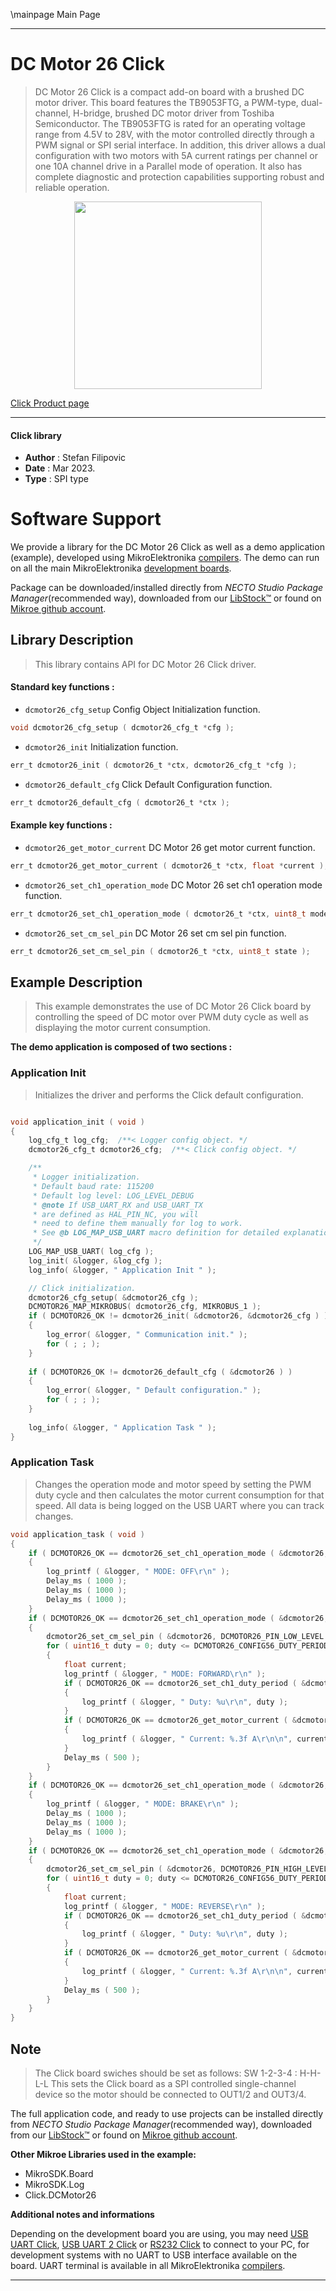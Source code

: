 \mainpage Main Page

---
# DC Motor 26 Click

> DC Motor 26 Click is a compact add-on board with a brushed DC motor driver. This board features the TB9053FTG, a PWM-type, dual-channel, H-bridge, brushed DC motor driver from Toshiba Semiconductor. The TB9053FTG is rated for an operating voltage range from 4.5V to 28V, with the motor controlled directly through a PWM signal or SPI serial interface. In addition, this driver allows a dual configuration with two motors with 5A current ratings per channel or one 10A channel drive in a Parallel mode of operation. It also has complete diagnostic and protection capabilities supporting robust and reliable operation.

<p align="center">
  <img src="https://download.mikroe.com/images/click_for_ide/dcmotor26_click.png" height=300px>
</p>

[Click Product page](https://www.mikroe.com/dc-motor-26-click)

---


#### Click library

- **Author**        : Stefan Filipovic
- **Date**          : Mar 2023.
- **Type**          : SPI type


# Software Support

We provide a library for the DC Motor 26 Click
as well as a demo application (example), developed using MikroElektronika
[compilers](https://www.mikroe.com/necto-studio).
The demo can run on all the main MikroElektronika [development boards](https://www.mikroe.com/development-boards).

Package can be downloaded/installed directly from *NECTO Studio Package Manager*(recommended way), downloaded from our [LibStock&trade;](https://libstock.mikroe.com) or found on [Mikroe github account](https://github.com/MikroElektronika/mikrosdk_click_v2/tree/master/clicks).

## Library Description

> This library contains API for DC Motor 26 Click driver.

#### Standard key functions :

- `dcmotor26_cfg_setup` Config Object Initialization function.
```c
void dcmotor26_cfg_setup ( dcmotor26_cfg_t *cfg );
```

- `dcmotor26_init` Initialization function.
```c
err_t dcmotor26_init ( dcmotor26_t *ctx, dcmotor26_cfg_t *cfg );
```

- `dcmotor26_default_cfg` Click Default Configuration function.
```c
err_t dcmotor26_default_cfg ( dcmotor26_t *ctx );
```

#### Example key functions :

- `dcmotor26_get_motor_current` DC Motor 26 get motor current function.
```c
err_t dcmotor26_get_motor_current ( dcmotor26_t *ctx, float *current );
```

- `dcmotor26_set_ch1_operation_mode` DC Motor 26 set ch1 operation mode function.
```c
err_t dcmotor26_set_ch1_operation_mode ( dcmotor26_t *ctx, uint8_t mode );
```

- `dcmotor26_set_cm_sel_pin` DC Motor 26 set cm sel pin function.
```c
err_t dcmotor26_set_cm_sel_pin ( dcmotor26_t *ctx, uint8_t state );
```

## Example Description

> This example demonstrates the use of DC Motor 26 Click board by controlling the speed
of DC motor over PWM duty cycle as well as displaying the motor current consumption.

**The demo application is composed of two sections :**

### Application Init

> Initializes the driver and performs the Click default configuration.

```c

void application_init ( void )
{
    log_cfg_t log_cfg;  /**< Logger config object. */
    dcmotor26_cfg_t dcmotor26_cfg;  /**< Click config object. */

    /** 
     * Logger initialization.
     * Default baud rate: 115200
     * Default log level: LOG_LEVEL_DEBUG
     * @note If USB_UART_RX and USB_UART_TX 
     * are defined as HAL_PIN_NC, you will 
     * need to define them manually for log to work. 
     * See @b LOG_MAP_USB_UART macro definition for detailed explanation.
     */
    LOG_MAP_USB_UART( log_cfg );
    log_init( &logger, &log_cfg );
    log_info( &logger, " Application Init " );

    // Click initialization.
    dcmotor26_cfg_setup( &dcmotor26_cfg );
    DCMOTOR26_MAP_MIKROBUS( dcmotor26_cfg, MIKROBUS_1 );
    if ( DCMOTOR26_OK != dcmotor26_init( &dcmotor26, &dcmotor26_cfg ) )
    {
        log_error( &logger, " Communication init." );
        for ( ; ; );
    }
    
    if ( DCMOTOR26_OK != dcmotor26_default_cfg ( &dcmotor26 ) )
    {
        log_error( &logger, " Default configuration." );
        for ( ; ; );
    }
    
    log_info( &logger, " Application Task " );
}

```

### Application Task

> Changes the operation mode and motor speed by setting the PWM duty cycle and then calculates
the motor current consumption for that speed. All data is being logged on the USB UART where you can track changes.

```c
void application_task ( void )
{
    if ( DCMOTOR26_OK == dcmotor26_set_ch1_operation_mode ( &dcmotor26, DCMOTOR26_MODE_OUTPUT_OFF ) )
    {
        log_printf ( &logger, " MODE: OFF\r\n" );
        Delay_ms ( 1000 );
        Delay_ms ( 1000 );
        Delay_ms ( 1000 );
    }
    if ( DCMOTOR26_OK == dcmotor26_set_ch1_operation_mode ( &dcmotor26, DCMOTOR26_MODE_FORWARD ) )
    {
        dcmotor26_set_cm_sel_pin ( &dcmotor26, DCMOTOR26_PIN_LOW_LEVEL );
        for ( uint16_t duty = 0; duty <= DCMOTOR26_CONFIG56_DUTY_PERIOD_MAX; duty += 100 )
        {
            float current;
            log_printf ( &logger, " MODE: FORWARD\r\n" );
            if ( DCMOTOR26_OK == dcmotor26_set_ch1_duty_period ( &dcmotor26, duty ) )
            {
                log_printf ( &logger, " Duty: %u\r\n", duty );
            }
            if ( DCMOTOR26_OK == dcmotor26_get_motor_current ( &dcmotor26, &current ) )
            {
                log_printf ( &logger, " Current: %.3f A\r\n\n", current );
            }
            Delay_ms ( 500 );
        }
    }
    if ( DCMOTOR26_OK == dcmotor26_set_ch1_operation_mode ( &dcmotor26, DCMOTOR26_MODE_BRAKE ) )
    {
        log_printf ( &logger, " MODE: BRAKE\r\n" );
        Delay_ms ( 1000 );
        Delay_ms ( 1000 );
        Delay_ms ( 1000 );
    }
    if ( DCMOTOR26_OK == dcmotor26_set_ch1_operation_mode ( &dcmotor26, DCMOTOR26_MODE_REVERSE ) )
    {
        dcmotor26_set_cm_sel_pin ( &dcmotor26, DCMOTOR26_PIN_HIGH_LEVEL );
        for ( uint16_t duty = 0; duty <= DCMOTOR26_CONFIG56_DUTY_PERIOD_MAX; duty += 100 )
        {
            float current;
            log_printf ( &logger, " MODE: REVERSE\r\n" );
            if ( DCMOTOR26_OK == dcmotor26_set_ch1_duty_period ( &dcmotor26, duty ) )
            {
                log_printf ( &logger, " Duty: %u\r\n", duty );
            }
            if ( DCMOTOR26_OK == dcmotor26_get_motor_current ( &dcmotor26, &current ) )
            {
                log_printf ( &logger, " Current: %.3f A\r\n\n", current );
            }
            Delay_ms ( 500 );
        }
    }
}
```

## Note

> The Click board swiches should be set as follows: SW 1-2-3-4 : H-H-L-L
This sets the Click board as a SPI controlled single-channel device so the motor should be connected to OUT1/2 and OUT3/4.

The full application code, and ready to use projects can be installed directly from *NECTO Studio Package Manager*(recommended way), downloaded from our [LibStock&trade;](https://libstock.mikroe.com) or found on [Mikroe github account](https://github.com/MikroElektronika/mikrosdk_click_v2/tree/master/clicks).

**Other Mikroe Libraries used in the example:**

- MikroSDK.Board
- MikroSDK.Log
- Click.DCMotor26

**Additional notes and informations**

Depending on the development board you are using, you may need
[USB UART Click](https://www.mikroe.com/usb-uart-click),
[USB UART 2 Click](https://www.mikroe.com/usb-uart-2-click) or
[RS232 Click](https://www.mikroe.com/rs232-click) to connect to your PC, for
development systems with no UART to USB interface available on the board. UART
terminal is available in all MikroElektronika
[compilers](https://shop.mikroe.com/compilers).

---
